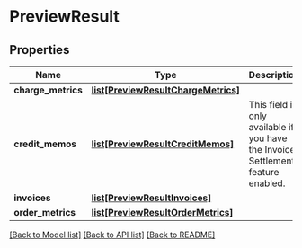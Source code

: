 # PreviewResult

## Properties
Name | Type | Description | Notes
------------ | ------------- | ------------- | -------------
**charge_metrics** | [**list[PreviewResultChargeMetrics]**](PreviewResultChargeMetrics.md) |  | [optional] 
**credit_memos** | [**list[PreviewResultCreditMemos]**](PreviewResultCreditMemos.md) | This field is only available if you have the Invoice Settlement feature enabled. | [optional] 
**invoices** | [**list[PreviewResultInvoices]**](PreviewResultInvoices.md) |  | [optional] 
**order_metrics** | [**list[PreviewResultOrderMetrics]**](PreviewResultOrderMetrics.md) |  | [optional] 

[[Back to Model list]](../README.md#documentation-for-models) [[Back to API list]](../README.md#documentation-for-api-endpoints) [[Back to README]](../README.md)


